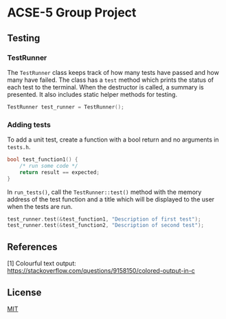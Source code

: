 # ACSE-5 Group Project

## Testing

### TestRunner

The `TestRunner` class keeps track of how many tests have passed and how many have failed. The class has a `test` method which prints the status of each test to the terminal. When the destructor is called, a summary is presented. It also includes static helper methods for testing.

```cpp
TestRunner test_runner = TestRunner();
```

### Adding tests

To add a unit test, create a function with a bool return and no arguments in `tests.h`.

```cpp
bool test_function1() {
    /* run some code */
    return result == expected;
}
```

In `run_tests()`, call the `TestRunner::test()` method with the memory address of the test function and a title which will be displayed to the user when the tests are run.

```cpp
test_runner.test(&test_function1, "Description of first test");
test_runner.test(&test_function2, "Description of second test");
```

## References

[1] Colourful text output:
<https://stackoverflow.com/questions/9158150/colored-output-in-c>

## License

[MIT](https://choosealicense.com/licenses/mit/)

